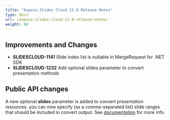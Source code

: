 ```yaml
---
title: "Aspose.Slides Cloud 21.8 Release Notes"
type: docs
url: /aspose-slides-cloud-21-8-release-notes/
weight: 60
---
```


## **Improvements and Changes**
- **SLIDESCLOUD-1141** Slide index list is nullable in MergeRequest for .NET SDK
- **SLIDESCLOUD-1232** Add optional slides parameter to convert presentation methods

## **Public API changes**
A new optional **slides** parameter is added to convert presentation resources. you can now specify (as a comma-separated list) slide ranges that should be included in convert output. See [documentation](/slides/convert-selected-document-slides/) for more info.